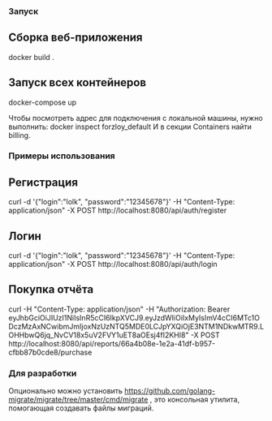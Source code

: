 ### Запуск

## Сборка веб-приложения

docker build .

## Запуск всех контейнеров

docker-compose up

Чтобы посмотреть адрес для подключения с локальной машины, нужно выполнить: docker inspect forzloy_default И в секции Containers найти billing.


### Примеры использования

## Регистрация

curl -d '{"login":"lolk", "password":"12345678"}' -H "Content-Type: application/json" -X POST http://localhost:8080/api/auth/register

## Логин

curl -d '{"login":"lolk", "password":"12345678"}' -H "Content-Type: application/json" -X POST http://localhost:8080/api/auth/login

## Покупка отчёта

curl -H "Content-Type: application/json" -H "Authorization: Bearer eyJhbGciOiJIUzI1NiIsInR5cCI6IkpXVCJ9.eyJzdWIiOiIxMyIsImV4cCI6MTc1ODczMzAxNCwibmJmIjoxNzUzNTQ5MDE0LCJpYXQiOjE3NTM1NDkwMTR9.LOHHbwQ6jq_NvCV18x5uV2FVY1uET8aOEsj4fI2KHI8" -X POST http://localhost:8080/api/reports/66a4b08e-1e2a-41df-b957-cfbb87b0cde8/purchase

### Для разработки

Опционально можно установить https://github.com/golang-migrate/migrate/tree/master/cmd/migrate , это консольная утилита, помогающая создавать файлы миграций.
